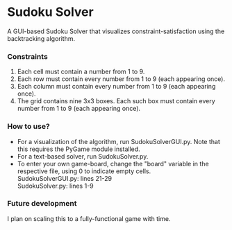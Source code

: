 # Sudoku Solver
A GUI-based Sudoku Solver that visualizes constraint-satisfaction using the backtracking algorithm.

### Constraints
1. Each cell must contain a number from 1 to 9.
2. Each row must contain every number from 1 to 9 (each appearing once).
3. Each column must contain every number from 1 to 9 (each appearing once).
4. The grid contains nine 3x3 boxes. Each such box must contain every number from 1 to 9 (each appearing once).

### How to use?
* For a visualization of the algorithm, run SudokuSolverGUI.py. Note that this requires the PyGame module installed.
* For a text-based solver, run SudokuSolver.py.
* To enter your own game-board, change the "board" variable in the respective file, using 0 to indicate empty cells.  
  SudokuSolverGUI.py: lines 21-29   
  SudokuSolver.py: lines 1-9

### Future development
I plan on scaling this to a fully-functional game with time. 
